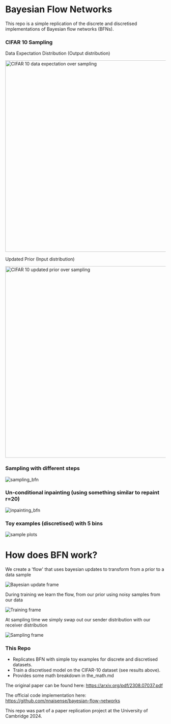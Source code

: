 # Bayesian Flow Networks

This repo is a simple replication of the discrete and discretised implementations of Bayesian flow networks (BFNs).

### CIFAR 10 Sampling

Data Expectation Distribution (Output distribution)

<img src="gifs/seed_113_data_expectation.gif" alt="CIFAR 10 data expectation over sampling" style="width:600px;"/>

Updated Prior (Input distribution)

<img src="gifs/seed_113_updated_prior.gif" alt="CIFAR 10 updated prior over sampling" style="width:600px;"/>

### Sampling with different steps
![sampling_bfn](https://github.com/rupertmenneer/bayesian_flow/assets/71332436/925f03f8-9584-4e7c-a33b-228569523498)

### Un-conditional inpainting (using something similar to repaint r=20)
![inpainting_bfn](https://github.com/rupertmenneer/bayesian_flow/assets/71332436/ce91efd2-3ab8-4964-8540-19a6f9f8e8f7)

### Toy examples (discretised) with 5 bins
![sample plots](https://github.com/rupertmenneer/bayesian_flow/assets/71332436/823f4924-56ad-451a-b4c1-2fae1f290906)


# How does BFN work?

We create a 'flow' that uses bayesian updates to transform from a prior to a data sample

![Bayesian update frame](https://github.com/rupertmenneer/bayesian_flow/assets/71332436/59609d53-7ee3-44dc-b730-a25be77cf310)

During training we learn the flow, from our prior using noisy samples from our data 

![Training frame](https://github.com/rupertmenneer/bayesian_flow/assets/71332436/1e4ed9a0-6071-4f86-9f59-a1e711474382)

At sampling time we simply swap out our sender distribution with our receiver distribution

![Sampling frame](https://github.com/rupertmenneer/bayesian_flow/assets/71332436/13959781-1106-4cf1-8c86-2127788c522c)


### This Repo

- Replicates BFN with simple toy examples for discrete and discretised datasets.
- Train a discretised model on the CIFAR-10 dataset (see results above).
- Provides some math breakdown in the_math.md

The original paper can be found here: https://arxiv.org/pdf/2308.07037.pdf

The official code implementation here: https://github.com/nnaisense/bayesian-flow-networks

This repo was part of a paper replication project at the University of Cambridge 2024.
